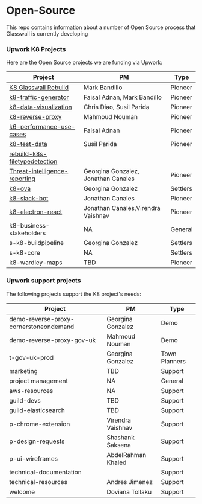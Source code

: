 # Open-Source

This repo contains information about a number of Open Source process that Glasswall is currently developing

### Upwork K8 Projects

Here are the Open Source projects we are funding via Upwork:

| Project  | PM | Type  |
|---|---|---|
|[K8 Glasswall Rebuild](upwork/project-k8-glasswall-rebuild) |Mark Bandillo  | Pioneer  |
|[k8-traffic-generator](https://github.com/filetrust/k8-traffic-generator)   |Faisal Adnan, Mark Bandillo   |Pioneer   |
|[k8-data-visualization](https://github.com/filetrust/k8-data-visualization)   |Chris Diao, Susil Parida   |Pioneer   |
|[k8-reverse-proxy](https://github.com/filetrust/k8-reverse-proxy)   |Mahmoud Nouman  |Pioneer   |
|[k6-performance-use-cases](https://github.com/filetrust/k8-performance-use-cases)  |Faisal Adnan   |Pioneer   |
|[k8-test-data](https://github.com/filetrust/k8-test-data)  |Susil Parida   |Pioneer   |
|[rebuild-k8s-filetypedetection](https://github.com/filetrust/rebuild-k8s-filetypedetection)  | 
|[Threat-intelligence-reporting](https://github.com/filetrust/threat-intelligence-reporting)  |Georgina Gonzalez, Jonathan Canales|Pioneer |
|[k8-ova](https://github.com/filetrust/k8-ova)  |Georgina Gonzalez |Settlers |
|[k8-slack-bot](https://github.com/filetrust/k8-slack-bot)  |Jonathan Canales   |Pioneer   |
|[k8-electron-react](https://github.com/filetrust/k8-electron-react)  |Jonathan Canales,Virendra Vaishnav | Pioneer  |
|k8-business-stakeholders | NA | General |
|s-k8-buildpipeline |Georgina Gonzalez  |Settlers  |
|s-k8-core | NA  |Settlers  |
|k8-wardley-maps | TBD  | Pioneer |


###  Upwork support projects

The following projects support the K8 project's needs:

| Project  | PM | Type  |
|---|---|---|
|demo-reverse-proxy-cornerstoneondemand |Georgina Gonzalez  | Demo |
|demo-reverse-proxy-gov-uk |Mahmoud Nouman |Demo  |
|t-gov-uk-prod |Georgina Gonzalez  |Town Planners |
|marketing | TBD |Support|
|project management |NA  |General  |
|aws-resources |NA  | Support |
|guild-devs | TBD  | Support |
|guild-elasticsearch | TBD  | Support |
|p-chrome-extension | Virendra Vaishnav | Support |
|p-design-requests | Shashank Saksena | Support |
|p-ui-wireframes |AbdelRahman Khaled  |Support  |
|technical-documentation |  |Support  |
|technical-resources |Andres Jimenez  |Support  |
|welcome |Doviana Tollaku  |Support  |
